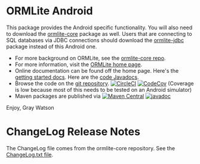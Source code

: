 ORMLite Android
===============

This package provides the Android specific functionality.  You will also need to download the [ormlite-core](https://github.com/j256/ormlite-core) package as well.  Users that are connecting to SQL databases via JDBC connections should
download the [ormlite-jdbc](https://github.com/j256/ormlite-jdbc) package instead of this Android one.

* For more background on ORMLite, see the [ormlite-core repo](https://github.com/j256/ormlite-core).
* For more information, visit the [ORMLite home page](http://ormlite.com/).	
* Online documentation can be found off the home page.  Here's the [getting started docs](http://ormlite.com/docs/getting-started).  Here are the [code Javadocs](http://ormlite.com/javadoc/ormlite-android/).
* Browse the code on the [git repository](https://github.com/j256/ormlite-android).  [![CircleCI](https://circleci.com/gh/j256/ormlite-android.svg?style=svg)](https://circleci.com/gh/j256/ormlite-android) [![CodeCov](https://img.shields.io/codecov/c/github/j256/ormlite-android.svg)](https://codecov.io/github/j256/ormlite-android/) (Coverage is low because most of this needs to be tested on an Android simulator)
* Maven packages are published via [![Maven Central](https://maven-badges.herokuapp.com/maven-central/com.j256.ormlite/ormlite-android/badge.svg?style=flat-square)](https://maven-badges.herokuapp.com/maven-central/com.j256.ormlite/ormlite-android/) [![javadoc](https://javadoc.io/badge2/com.j256.ormlite/ormlite-android/javadoc.svg)](https://javadoc.io/doc/com.j256.ormlite/ormlite-android)

Enjoy, Gray Watson

# ChangeLog Release Notes

The ChangeLog file comes from the ormlite-core repository.  See the
[ChangeLog.txt file](https://github.com/j256/ormlite-core/blob/master/src/main/javadoc/doc-files/changelog.txt).
